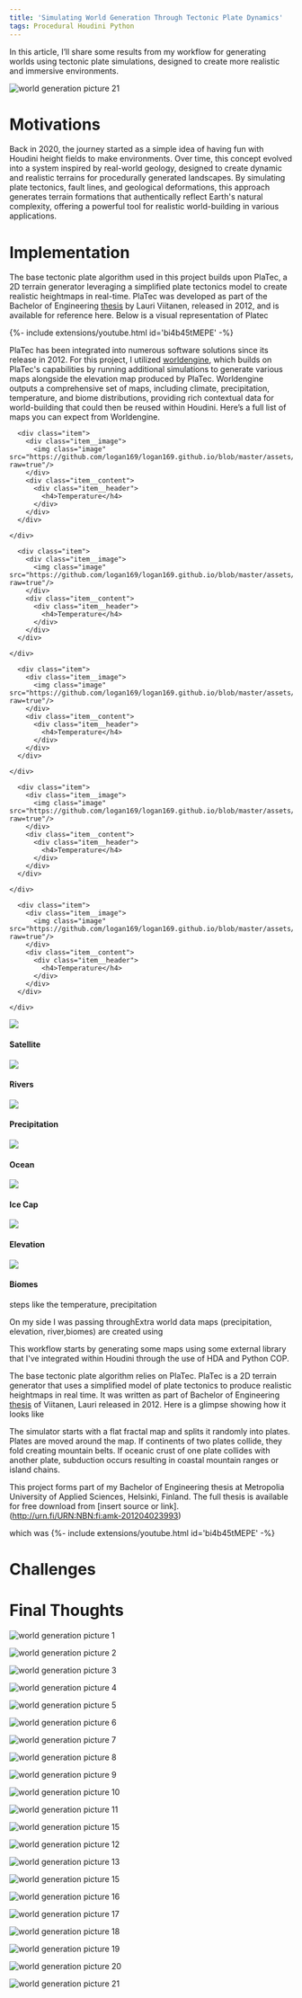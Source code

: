 ```yaml
---
title: 'Simulating World Generation Through Tectonic Plate Dynamics' 
tags: Procedural Houdini Python
---
```


In this article, I’ll share some results from my workflow for generating worlds using tectonic plate simulations, designed to create more realistic and immersive environments.<!--more--> 

![world generation picture 21](https://github.com/logan169/logan169.github.io/blob/master/assets/images/posts_images/procedural_world/world6.png?raw=true)


# Motivations

Back in 2020, the journey started as a simple idea of having fun with Houdini height fields to make environments. Over time, this concept evolved into a system inspired by real-world geology, designed to create dynamic and realistic terrains for procedurally generated landscapes. By simulating plate tectonics, fault lines, and geological deformations, this approach generates terrain formations that authentically reflect Earth's natural complexity, offering a powerful tool for realistic world-building in various applications.

# Implementation

The base tectonic plate algorithm used in this project builds upon PlaTec, a 2D terrain generator leveraging a simplified plate tectonics model to create realistic heightmaps in real-time. PlaTec was developed as part of the Bachelor of Engineering [thesis](http://urn.fi/URN:NBN:fi:amk-201204023993) by Lauri Viitanen, released in 2012, and is available for reference here. Below is a visual representation of Platec

{%- include extensions/youtube.html id='bi4b45tMEPE' -%}

PlaTec has been integrated into numerous software solutions since its release in 2012. For this project, I utilized  [worldengine](https://github.com/Mindwerks/worldengine), which builds on PlaTec's capabilities by running additional simulations to generate various maps alongside the elevation map produced by PlaTec. Worldengine outputs a comprehensive set of maps, including climate, precipitation, temperature, and biome distributions, providing rich contextual data for world-building that could then be reused within Houdini. Here’s a full list of maps you can expect from Worldengine.

<div class="grid-container">
  <div class="grid grid--py-3">
    <div class="cell cell--3">
        
      <div class="item">
        <div class="item__image">
          <img class="image" src="https://github.com/logan169/logan169.github.io/blob/master/assets/images/posts_images/procedural_world/seed_44579_temperature.png?raw=true"/>
        </div>
        <div class="item__content">
          <div class="item__header">
            <h4>Temperature</h4>
          </div>
        </div>
      </div>

    </div>
        
      <div class="item">
        <div class="item__image">
          <img class="image" src="https://github.com/logan169/logan169.github.io/blob/master/assets/images/posts_images/procedural_world/seed_44579_temperature.png?raw=true"/>
        </div>
        <div class="item__content">
          <div class="item__header">
            <h4>Temperature</h4>
          </div>
        </div>
      </div>

    </div>
        
      <div class="item">
        <div class="item__image">
          <img class="image" src="https://github.com/logan169/logan169.github.io/blob/master/assets/images/posts_images/procedural_world/seed_44579_temperature.png?raw=true"/>
        </div>
        <div class="item__content">
          <div class="item__header">
            <h4>Temperature</h4>
          </div>
        </div>
      </div>

    </div>
        
      <div class="item">
        <div class="item__image">
          <img class="image" src="https://github.com/logan169/logan169.github.io/blob/master/assets/images/posts_images/procedural_world/seed_44579_temperature.png?raw=true"/>
        </div>
        <div class="item__content">
          <div class="item__header">
            <h4>Temperature</h4>
          </div>
        </div>
      </div>

    </div>
        
      <div class="item">
        <div class="item__image">
          <img class="image" src="https://github.com/logan169/logan169.github.io/blob/master/assets/images/posts_images/procedural_world/seed_44579_temperature.png?raw=true"/>
        </div>
        <div class="item__content">
          <div class="item__header">
            <h4>Temperature</h4>
          </div>
        </div>
      </div>

    </div>
  </div>
</div>

<div class="item">
  <div class="item__image">
    <img class="image" src="https://github.com/logan169/logan169.github.io/blob/master/assets/images/posts_images/procedural_world/seed_44579_satellite.png?raw=true"/>
  </div>
  <div class="item__content">
    <div class="item__header">
      <h4>Satellite</h4>
    </div>
  </div>
</div>
<div class="item">
  <div class="item__image">
    <img class="image" src="https://github.com/logan169/logan169.github.io/blob/master/assets/images/posts_images/procedural_world/seed_44579_rivers.png?raw=true"/>
  </div>
  <div class="item__content">
    <div class="item__header">
      <h4>Rivers</h4>
    </div>
  </div>
</div>

<div class="item">
  <div class="item__image">
    <img class="image" src="https://github.com/logan169/logan169.github.io/blob/master/assets/images/posts_images/procedural_world/seed_44579_precipitation.png?raw=true"/>
  </div>
  <div class="item__content">
    <div class="item__header">
      <h4>Precipitation</h4>
    </div>
  </div>
</div>
<div class="item">
  <div class="item__image">
    <img class="image" src="https://github.com/logan169/logan169.github.io/blob/master/assets/images/posts_images/procedural_world/seed_44579_ocean.png?raw=true"/>
  </div>
  <div class="item__content">
    <div class="item__header">
      <h4>Ocean</h4>
    </div>
  </div>
</div>

<div class="item">
  <div class="item__image">
    <img class="image" src="https://github.com/logan169/logan169.github.io/blob/master/assets/images/posts_images/procedural_world/seed_44579_icecaps.png?raw=true"/>
  </div>
  <div class="item__content">
    <div class="item__header">
      <h4>Ice Cap</h4>
    </div>
  </div>
</div>

<div class="item">
  <div class="item__image">
    <img class="image" src="https://github.com/logan169/logan169.github.io/blob/master/assets/images/posts_images/procedural_world/seed_44579_grayscale.png?raw=true"/>
  </div>
  <div class="item__content">
    <div class="item__header">
      <h4>Elevation</h4>
    </div>
  </div>
</div>

<div class="item">
  <div class="item__image">
    <img class="image" src="https://github.com/logan169/logan169.github.io/blob/master/assets/images/posts_images/procedural_world/seed_44579_biome.png?raw=true"/>
  </div>
  <div class="item__content">
    <div class="item__header">
      <h4>Biomes</h4>
    </div>
  </div>
</div>





 steps like the temperature, precipitation

 
On my side I was passing throughExtra world data maps (precipitation, elevation, river,biomes) are created using

This workflow starts by generating some maps using some external library that I've integrated within Houdini through the use of HDA and Python COP. 

The base tectonic plate algorithm relies on PlaTec. PlaTec is a 2D terrain generator that uses a simplified model of plate tectonics to produce realistic heightmaps in real time. It was written as part of Bachelor of Engineering [thesis](http://urn.fi/URN:NBN:fi:amk-201204023993) of Viitanen, Lauri released in 2012. Here is a glimpse showing how it looks like


The simulator starts with a flat fractal map and splits it randomly into plates. Plates are moved around the map. If continents of two plates collide, they fold creating mountain belts. If oceanic crust of one plate collides with another plate, subduction occurs resulting in coastal mountain ranges or island chains.

This project forms part of my Bachelor of Engineering thesis at Metropolia University of Applied Sciences, Helsinki, Finland. The full thesis is available for free download from [insert source or link].
(http://urn.fi/URN:NBN:fi:amk-201204023993)

 which was 
{%- include extensions/youtube.html id='bi4b45tMEPE' -%}




# Challenges


# Final Thoughts


![world generation picture 1](https://github.com/logan169/logan169.github.io/blob/master/assets/images/posts_images/procedural_world/benoit_setup3.gif?raw=true)

![world generation picture 2](https://github.com/logan169/logan169.github.io/blob/master/assets/images/posts_images/procedural_world/env_topple_algo-1.gif?raw=true)

![world generation picture 3](https://github.com/logan169/logan169.github.io/blob/master/assets/images/posts_images/procedural_world/env_topple_algo2.gif?raw=true)

![world generation picture 4](https://github.com/logan169/logan169.github.io/blob/master/assets/images/posts_images/procedural_world/env_topple_previz.gif?raw=true)

![world generation picture 5](https://github.com/logan169/logan169.github.io/blob/master/assets/images/posts_images/procedural_world/input.png?raw=true)

![world generation picture 6](https://github.com/logan169/logan169.github.io/blob/master/assets/images/posts_images/procedural_world/island.gif?raw=true)

![world generation picture 7](https://github.com/logan169/logan169.github.io/blob/master/assets/images/posts_images/procedural_world/karm_render.PNG?raw=true)

![world generation picture 8](https://github.com/logan169/logan169.github.io/blob/master/assets/images/posts_images/procedural_world/platec.PNG?raw=true)

![world generation picture 9](https://github.com/logan169/logan169.github.io/blob/master/assets/images/posts_images/procedural_world/realtime_tectonic_plate.gif?raw=true)

![world generation picture 10](https://github.com/logan169/logan169.github.io/blob/master/assets/images/posts_images/procedural_world/sattelite.PNG?raw=true)

![world generation picture 11](https://github.com/logan169/logan169.github.io/blob/master/assets/images/posts_images/procedural_world/side_env_karma.png?raw=true)

![world generation picture 15](https://github.com/logan169/logan169.github.io/blob/master/assets/images/posts_images/procedural_world/side_env_karma8.png?raw=true)


![world generation picture 12](https://github.com/logan169/logan169.github.io/blob/master/assets/images/posts_images/procedural_world/side_env_karma3.png?raw=true)

![world generation picture 13](https://github.com/logan169/logan169.github.io/blob/master/assets/images/posts_images/procedural_world/side_env_karma4.png?raw=true)

![world generation picture 15](https://github.com/logan169/logan169.github.io/blob/master/assets/images/posts_images/procedural_world/side_env_karma6.png?raw=true)

![world generation picture 16](https://github.com/logan169/logan169.github.io/blob/master/assets/images/posts_images/procedural_world/side_env.png?raw=true)

![world generation picture 17](https://github.com/logan169/logan169.github.io/blob/master/assets/images/posts_images/procedural_world/top_karma_render_env.PNG?raw=true)

![world generation picture 18](https://github.com/logan169/logan169.github.io/blob/master/assets/images/posts_images/procedural_world/unreal1.PNG?raw=true)

![world generation picture 19](https://github.com/logan169/logan169.github.io/blob/master/assets/images/posts_images/procedural_world/world1.png?raw=true)

![world generation picture 20](https://github.com/logan169/logan169.github.io/blob/master/assets/images/posts_images/procedural_world/world5.png?raw=true)

![world generation picture 21](https://github.com/logan169/logan169.github.io/blob/master/assets/images/posts_images/procedural_world/world6.png?raw=true)

